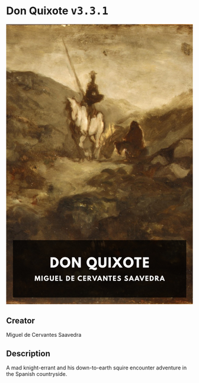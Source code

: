 
# Don Quixote <kbd>v3.3.1</kbd>

<center>
  <img src="./cover-1024.jpg"/>
</center>

## Creator
Miguel de Cervantes Saavedra

## Description
A mad knight-errant and his down-to-earth squire encounter adventure in the Spanish countryside.
